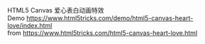 HTML5 Canvas 爱心表白动画特效  
Demo https://www.html5tricks.com/demo/html5-canvas-heart-love/index.html  
from https://www.html5tricks.com/html5-canvas-heart-love.html
